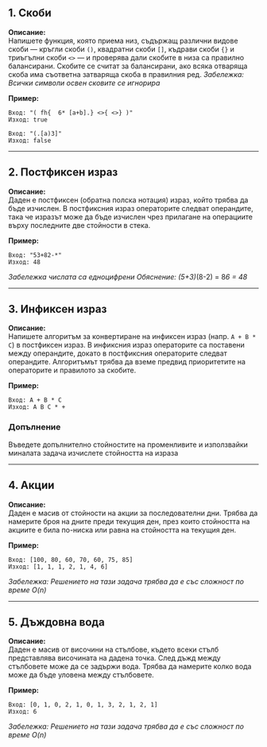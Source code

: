 ## 1. Скоби

**Описание:**  
Напишете функция, която приема низ, съдържащ различни видове скоби — кръгли скоби `()`, квадратни скоби `[]`, къдрави скоби `{}` и триъгълни  скоби `<>` — и проверява дали скобите в низа са правилно балансирани. Скобите се считат за балансирани, ако всяка отваряща скоба има съответна затваряща скоба в правилния ред. 
*Забележка: Всички символи освен сковите се игнорира*

**Пример:**

```
Вход: "( fh{  6* [a+b].} <>{ <>} )"
Изход: true
```

```
Вход: "(.[а)3]"
Изход: false 
```
---

## 2. Постфиксен израз

**Описание:**  
Даден е постфиксен (обратна полска нотация) израз, който трябва да бъде изчислен. В постфиксния израз операторите следват операндите, така че изразът може да бъде изчислен чрез прилагане на операциите върху последните две стойности в стека.  

**Пример:**

```
Вход: "53+82-*"
Изход: 48
```

*Забележка числата са едноцифрени*
*Обяснение: (5+3)*(8-2) = 8*6 = 48*

---

## 3. Инфиксен израз

**Описание:**  
Напишете алгоритъм за конвертиране на инфиксен израз (напр. `A + B * C`) в постфиксен израз. В инфиксния израз операторите са поставени между операндите, докато в постфиксния операторите следват операндите. Алгоритъмът трябва да вземе предвид приоритетите на операторите и правилото за скобите.  

**Пример:**

```
Вход: A + B * C
Изход: A B C * +
```

### Допълнение
Въведете допълнително стойностите на променливите и използвайки миналата задача изчислете стойността на израза

---

## 4. Акции

**Описание:**  
Даден е масив от стойности на акции за последователни дни. Трябва да намерите броя на дните преди текущия ден, през които стойността на акциите е била по-ниска или равна на стойността на текущия ден.  

**Пример:**

```
Вход: [100, 80, 60, 70, 60, 75, 85]
Изход: [1, 1, 1, 2, 1, 4, 6]
```
*Забележка: Решението на тази задача трябва да е със сложност по време O(n)*

---

## 5. Дъждовна вода

**Описание:**  
Даден е масив от височини на стълбове, където всеки стълб представлява височината на дадена точка. След дъжд между стълбовете може да се задържи вода. Трябва да намерите колко вода може да бъде уловена между стълбовете.  

**Пример:**

```
Вход: [0, 1, 0, 2, 1, 0, 1, 3, 2, 1, 2, 1]
Изход: 6 
```
*Забележка: Решението на тази задача трябва да е със сложност по време O(n)*